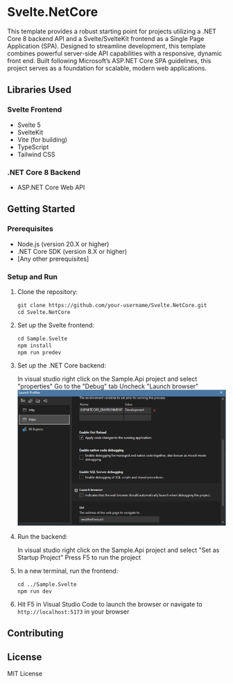 # Svelte.NetCore

This template provides a robust starting point for projects utilizing a .NET Core 8 backend API and a Svelte/SvelteKit frontend as a Single Page Application (SPA). Designed to streamline development, this template combines powerful server-side API capabilities with a responsive, dynamic front end. Built following Microsoft’s ASP.NET Core SPA guidelines, this project serves as a foundation for scalable, modern web applications.

## Libraries Used

### Svelte Frontend
- Svelte 5
- SvelteKit 
- Vite (for building)
- TypeScript 
- Tailwind CSS


### .NET Core 8 Backend
- ASP.NET Core Web API


## Getting Started

### Prerequisites
- Node.js (version 20.X or higher)
- .NET Core SDK (version 8.X or higher)
- [Any other prerequisites]

### Setup and Run

1. Clone the repository:
   ```
   git clone https://github.com/your-username/Svelte.NetCore.git
   cd Svelte.NetCore
   ```

2. Set up the Svelte frontend:
   ```
   cd Sample.Svelte
   npm install
   npm run predev
   ```

3. Set up the .NET Core backend:

    In visual studio right click on the Sample.Api project and select "properties"
    Go to the "Debug" tab
    Uncheck "Launch browser"
    ![alt text](README_images/image.png)
4. Run the backend:

    In visual studio right click on the Sample.Api project and select "Set as Startup Project"
    Press F5 to run the project

5. In a new terminal, run the frontend:
   ```
   cd ../Sample.Svelte
   npm run dev
   ```

6. Hit F5 in Visual Studio Code to launch the browser or navigate to `http://localhost:5173` in your browser



## Contributing



## License

MIT License
